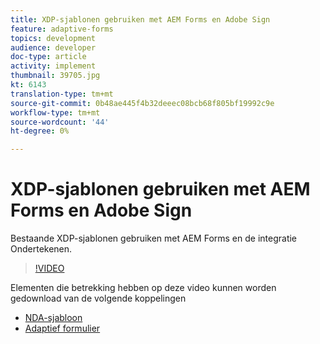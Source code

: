 ```yaml
---
title: XDP-sjablonen gebruiken met AEM Forms en Adobe Sign
feature: adaptive-forms
topics: development
audience: developer
doc-type: article
activity: implement
thumbnail: 39705.jpg
kt: 6143
translation-type: tm+mt
source-git-commit: 0b48ae445f4b32deeec08bcb68f805bf19992c9e
workflow-type: tm+mt
source-wordcount: '44'
ht-degree: 0%

---
```


# XDP-sjablonen gebruiken met AEM Forms en Adobe Sign


Bestaande XDP-sjablonen gebruiken met AEM Forms en de integratie Ondertekenen.

>[!VIDEO](https://video.tv.adobe.com/v/39705/?quality=9&learn=on)

Elementen die betrekking hebben op deze video kunnen worden gedownload van de volgende koppelingen

* [NDA-sjabloon](assets/nda-agreement-xdp-template.zip)
* [Adaptief formulier](assets/nda-agreement-af-with-xdp-template.zip)
